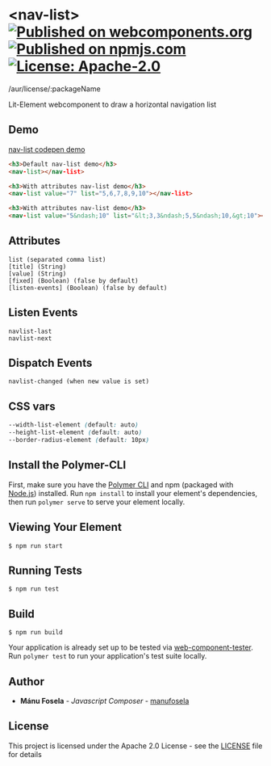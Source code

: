 # \<nav-list\> [![Published on webcomponents.org](https://img.shields.io/badge/webcomponents.org-published-blue.svg)](https://www.webcomponents.org/element/@manufosela/nav-list) [![Published on npmjs.com](https://img.shields.io/badge/npmjs-package-orange)](https://www.npmjs.com/package/@manufosela/nav-list) [![License: Apache-2.0](https://img.shields.io/badge/license-apache2.0-green)](https://www.apache.org/licenses/LICENSE-2.0)


/aur/license/:packageName

Lit-Element webcomponent to draw a horizontal navigation list


## Demo
[nav-list codepen demo](https://codepen.io/manufosela/pen/NmzdZo)


<!--
```
<custom-element-demo>
  <template>
    <script src="../webcomponentsjs/webcomponents-lite.js"></script>
    <link rel="import" href="nav-list.html">
    <next-code-block></next-code-block>
  </template>
</custom-element-demo>
```
-->
```html
<h3>Default nav-list demo</h3>
<nav-list></nav-list>

<h3>With attributes nav-list demo</h3>
<nav-list value="7" list="5,6,7,8,9,10"></nav-list>

<h3>With attributes nav-list demo</h3>
<nav-list value="5&ndash;10" list="&lt;3,3&ndash;5,5&ndash;10,&gt;10"></nav-list>
```

## Attributes
```code
list (separated comma list)
[title] (String)
[value] (String)
[fixed] (Boolean) (false by default)
[listen-events] (Boolean) (false by default)
```

## Listen Events
```code
navlist-last
navlist-next
```

## Dispatch Events
```code
navlist-changed (when new value is set)
```

## CSS vars
```css
--width-list-element (default: auto)
--height-list-element (default: auto)
--border-radius-element (default: 10px)
```

## Install the Polymer-CLI

First, make sure you have the [Polymer CLI](https://www.npmjs.com/package/polymer-cli) and npm (packaged with [Node.js](https://nodejs.org)) installed. Run `npm install` to install your element's dependencies, then run `polymer serve` to serve your element locally.

## Viewing Your Element

```
$ npm run start
```

## Running Tests

```
$ npm run test
```

## Build
```
$ npm run build
```

Your application is already set up to be tested via [web-component-tester](https://github.com/Polymer/web-component-tester). Run `polymer test` to run your application's test suite locally.

## Author

* **Mánu Fosela** - *Javascript Composer* - [manufosela](https://github.com/manufosela)

## License

This project is licensed under the Apache 2.0 License - see the [LICENSE](https://www.apache.org/licenses/LICENSE-2.0) file for details